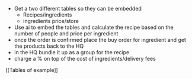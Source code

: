 - Get a two different tables so they can be embedded
	- Recipes/ingredients
	- ingredients price/store
- Use ai to embed the tables and calculate the recipe based on the number of people and price per ingredient 
- once the order is confirmed place the buy order for ingredient and get the products back to the HQ 
- in the HQ bundle it up as a group for the recipe 
- charge a % on top of the cost of ingredients/delivery fees

[[Tables of example]]

